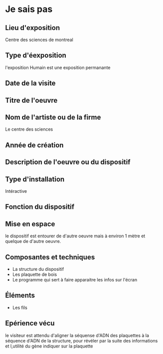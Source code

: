 # Je sais pas 
## Lieu d'exposition
Centre des sciences de montreal
## Type d'éexposition
l'exposition Humain est une exposition permanante
## Date de la visite
## Titre de l'oeuvre 
## Nom de l'artiste ou de la firme
Le centre des sciences
## Année de création 
## Description de l'oeuvre ou du dispositif

## Type d'installation
Intéractive 
## Fonction du dispositif
## Mise en espace
le dispositif est entourer de d'autre oeuvre mais à environ 1 mètre et quelque de d'autre oeuvre.

## Composantes et techniques
- La structure du dispositif
- Les plaquette de bois 
- Le programme qui sert à faire apparaitre les infos sur l'écran
## Éléments 
- Les fils 
## Epérience vécu
le visiteur est attendu d'aligner la séquense d'ADN des plaquettes à la séquence d'ADN de la structure, pour révéler par la suite des informations et l,utilité du gène indiquer sur la plaquette

